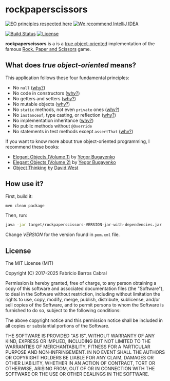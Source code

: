 # rockpaperscissors

[![EO principles respected
here](http://www.elegantobjects.org/badge.svg)](http://www.elegantobjects.org)
[![We recommend IntelliJ
IDEA](http://www.elegantobjects.org/intellij-idea.svg)](https://www.jetbrains.com/idea/)

[![Build
Status](https://img.shields.io/travis/yegor256/takes/master.svg)](https://travis-ci.org/fabriciofx/rockpaperscissors)
[![License](https://img.shields.io/badge/license-MIT-green.svg)](https://github.com/fabriciofx/rockpaperscissors/blob/main/LICENSE.txt)

**rockpaperscissors** is a is a [true
object-oriented](http://www.elegantobjects.org/) implementation of the famous
[Rock, Paper and
Scissors](https://en.wikipedia.org/wiki/Rock%E2%80%93paper%E2%80%93scissors)
game.

## What does *true object-oriented* means?

This application follows these four fundamental principles:

- No `null` ([why?](http://www.yegor256.com/2014/05/13/why-null-is-bad.html))
- No code in constructors ([why?](http://www.yegor256.com/2015/05/07/ctors-must-be-code-free.html))
- No getters and setters ([why?](http://www.yegor256.com/2014/09/16/getters-and-setters-are-evil.html))
- No mutable objects ([why?](http://www.yegor256.com/2014/06/09/objects-should-be-immutable.html))
- No `static` methods, not even `private` ones ([why?](http://www.yegor256.com/2017/02/07/private-method-is-new-class.html))
- No `instanceof`, type casting, or reflection ([why?](http://www.yegor256.com/2015/04/02/class-casting-is-anti-pattern.html))
- No implementation inheritance ([why?](http://www.yegor256.com/2016/09/13/inheritance-is-procedural.html))
- No public methods without `@Override`
- No statements in test methods except `assertThat` ([why?](http://www.yegor256.com/2017/05/17/single-statement-unit-tests.html))

If you want to know more about true object-oriented programming, I recommend
these books:

- [Elegant Objects (Volume
1)](https://www.amazon.com/Elegant-Objects-1-Yegor-Bugayenko/dp/1519166915) by
[Yegor Bugayenko](http://www.yegor256.com)
- [Elegant Objects (Volume
2)](https://www.amazon.com/Elegant-Objects-2-Yegor-Bugayenko/dp/1534908307) by
[Yegor Bugayenko](http://www.yegor256.com)
- [Object
Thinking](https://www.amazon.com/Object-Thinking-Developer-Reference-David/dp/0735619654)
by [David West](http://davewest.us)

## How use it?

First, build it:

```bash
mvn clean package
```

Then, run:

```bash
java -jar target/rockpaperscissors-VERSION-jar-with-dependencies.jar
```

Change *VERSION* for the version found in `pom.xml` file.

## License

The MIT License (MIT)

Copyright (C) 2017-2025 Fabrício Barros Cabral

Permission is hereby granted, free of charge, to any person obtaining a copy of
this software and associated documentation files (the "Software"), to deal in
the Software without restriction, including without limitation the rights to
use, copy, modify, merge, publish, distribute, sublicense, and/or sell copies of
the Software, and to permit persons to whom the Software is furnished to do so,
subject to the following conditions:

The above copyright notice and this permission notice shall be included in all
copies or substantial portions of the Software.

THE SOFTWARE IS PROVIDED "AS IS", WITHOUT WARRANTY OF ANY KIND, EXPRESS OR
IMPLIED, INCLUDING BUT NOT LIMITED TO THE WARRANTIES OF MERCHANTABILITY, FITNESS
FOR A PARTICULAR PURPOSE AND NON-INFRINGEMENT. IN NO EVENT SHALL THE AUTHORS OR
COPYRIGHT HOLDERS BE LIABLE FOR ANY CLAIM, DAMAGES OR OTHER LIABILITY, WHETHER
IN AN ACTION OF CONTRACT, TORT OR OTHERWISE, ARISING FROM, OUT OF OR IN
CONNECTION WITH THE SOFTWARE OR THE USE OR OTHER DEALINGS IN THE SOFTWARE.
